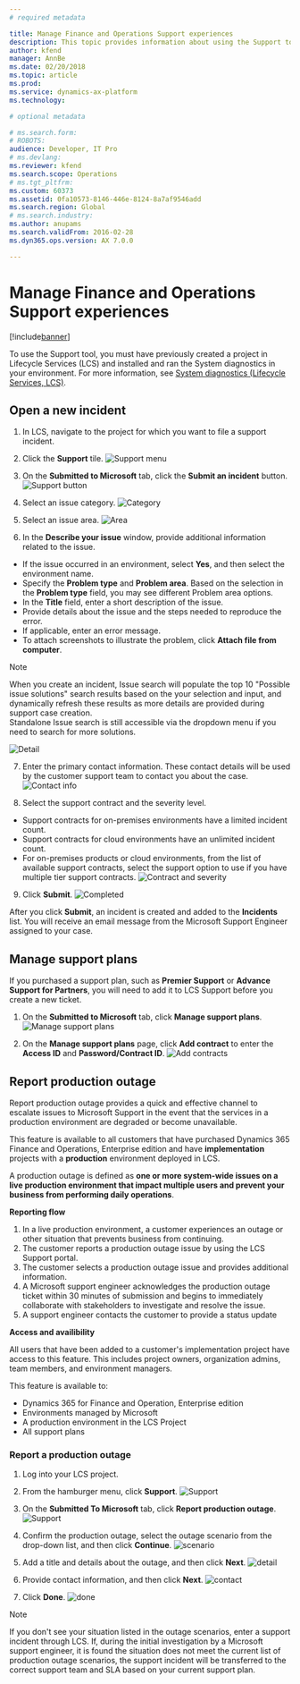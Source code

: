 ```yaml
---
# required metadata

title: Manage Finance and Operations Support experiences
description: This topic provides information about using the Support tool to on Microsoft Dynamics Lifecycle Services to manage support incidents. 
author: kfend
manager: AnnBe
ms.date: 02/20/2018
ms.topic: article
ms.prod: 
ms.service: dynamics-ax-platform
ms.technology: 

# optional metadata

# ms.search.form: 
# ROBOTS: 
audience: Developer, IT Pro
# ms.devlang: 
ms.reviewer: kfend
ms.search.scope: Operations
# ms.tgt_pltfrm: 
ms.custom: 60373
ms.assetid: 0fa10573-8146-446e-8124-8a7af9546add
ms.search.region: Global
# ms.search.industry: 
ms.author: anupams
ms.search.validFrom: 2016-02-28
ms.dyn365.ops.version: AX 7.0.0

---
```


# Manage Finance and Operations Support experiences

[!include[banner](../includes/banner.md)]

To use the Support tool, you must have previously created a project in Lifecycle Services (LCS) and installed and ran the System diagnostics in your environment. For more information, see [System diagnostics (Lifecycle Services, LCS)](ax-2012/system-diagnostics-lcs.md).


## Open a new incident
1. In LCS, navigate to the project for which you want to file a support incident. 
2.  Click the **Support** tile.
![Support menu](media/CPS1.png)

3.  On the **Submitted to Microsoft** tab, click the **Submit an incident** button.
![Support button](media/CPS2.png)

4.  Select an issue category.
![Category](media/CPS5.png)

5.  Select an issue area.
![Area](media/CPS6.png)

6. In the **Describe your issue** window, provide additional information related to the issue.  

  - If the issue occurred in an environment, select **Yes**, and then select the environment name. 
  - Specify the **Problem type** and **Problem area**. Based on the selection in the **Problem type** field, you may see different Problem area options.
  - In the **Title** field, enter a short description of the issue.
  - Provide details about the issue and the steps needed to reproduce the error.
  - If applicable, enter an error message. 
  - To attach screenshots to illustrate the problem, click **Attach file from computer**.
 > [!NOTE]
 > When you create an incident, Issue search will populate the top 10 "Possible issue solutions" search results based on the your selection and input, and dynamically refresh these results as more details are provided during support case creation.  
 > Standalone Issue search is still accessible via the dropdown menu if you need to search for more solutions. 
 
 ![Detail](media/CPS7.png)
 
7. Enter the primary contact information. These contact details will be used by the customer support team to contact you about the case.
![Contact info](media/CPS8.png)

8. Select the support contract and the severity level. 
    
  - Support contracts for on-premises environments have a limited incident count. 
  - Support contracts for cloud environments have an unlimited incident count. 
  - For on-premises products or cloud environments, from the list of available support contracts, select the support option to use if you have multiple tier support contracts. 
![Contract and severity](media/CPS9.png)

9. Click **Submit**. 
![Completed](media/CPS10.png)

After you click **Submit**, an incident is created and added to the **Incidents** list. You will receive an email message from the Microsoft Support Engineer assigned to your case. 


## Manage support plans
If you purchased a support plan, such as **Premier Support** or **Advance Support for Partners**, you will need to add it to LCS Support before you create a new ticket.    

1. On the **Submitted to Microsoft** tab, click **Manage support plans**. 
   ![Manage support plans](media/SupportManagePlans.png)
   
2. On the **Manage support plans** page, click **Add contract** to enter the **Access ID** and **Password/Contract ID**.
   ![Add contracts](media/SupportAddPlans.png) 
   
   
## Report production outage
Report production outage provides a quick and effective channel to escalate  issues to Microsoft Support in the event that the services in a production environment are degraded or become unavailable.  

This feature is available to all customers that have purchased Dynamics 365 Finance and Operations, Enterprise edition and have **implementation** projects with a **production** environment deployed in LCS.  

A production outage is defined as **one or more system-wide issues on a live production environment that impact multiple users and prevent your business from performing daily operations**. 

**Reporting flow**
1. In a live production environment, a customer experiences an outage or other situation that prevents business from continuing.
2. The customer reports a production outage issue by using the LCS Support portal.
3. The customer selects a production outage issue and provides additional information.
4. A Microsoft support engineer acknowledges the production outage ticket within 30 minutes of submission and begins to immediately collaborate with stakeholders to investigate and resolve the issue.
5. A support engineer contacts the customer to provide a status update

**Access and availibility**

All users that have been added to a customer's implementation project have access to this feature. This includes project owners, organization admins, team members, and environment managers. 

This feature is available to:
- Dynamics 365 for Finance and Operation, Enterprise edition 
- Environments managed by Microsoft 
- A production environment in the LCS Project 
- All support plans

### Report a production outage
1. Log into your LCS project.
2. From the hamburger menu, click **Support**.
![Support](media/outage1.jpg)

3. On the **Submitted To Microsoft** tab, click **Report production outage**.
![Support](media/outage2.jpg)

4. Confirm the production outage, select the outage scenario from the drop-down list, and then click **Continue**.
![scenario](media/outage3.jpg)

5. Add a title and details about the outage, and then click **Next**.
![detail](media/outage4.jpg)

6. Provide contact information, and then click **Next**. 
![contact](media/outage5.jpg)

7. Click **Done**.
![done](media/outage6.jpg)

> [!NOTE] 
> If you don't see your situation listed in the outage scenarios, enter a support incident through LCS. If, during the initial investigation by a Microsoft support engineer, it is found the situation does not meet the current list of production outage scenarios, the support incident will be transferred to the correct support team and SLA based on your current support plan.


